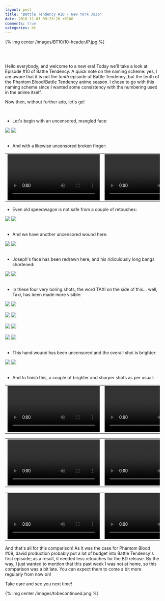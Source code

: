 ```yaml
---
layout: post
title: "Battle Tendency #10 - New York JoJo"
date: 2016-12-03 09:23:26 +0100
comments: true
categories: bt
---
```


{% img center /images/BT10/10-headerJP.jpg %}
<!-- more -->

<br>
<br>

Hello everybody, and welcome to a new era! Today we'll take a look at Episode #10 of Battle Tendency. A quick note on the naming scheme: yes, I am aware that it is not the *tenth* episode of Battle Tendency, but the tenth of the Phantom Blood/Battle Tendency anime season. I chose to go with this naming scheme since I wanted some consistency with the numbering used in the anime itself.

Now then, without further ado, let's go!

<br>

- Let's begin with an uncensored, mangled face:

<div id="container1" class="twentytwenty-container">
 <img src="/images/BT10/tv-06490.jpg" />
 <img src="/images/BT10/bd-06490.jpg" />
</div>

<br>

- And with a likewise uncensored broken finger:

<table width="100%">
<tr>
<td align="left" valign="top" width="50%">
<video class='center' nocontrols loop preload='auto'>
  <source src=/videos/BT10/TV%201%20-%20cokefinger.webm type='video/webm; codecs="vp8, vorbis"'>
</video>
</td>
<td align="left" valign="top" width="50%">
<video class='center' nocontrols loop preload='auto'>
  <source src=/videos/BT10/BD%201%20-%20cokefinger.webm type='video/webm; codecs="vp8, vorbis"'>
</video>
</td>
</tr>
</table>

- Even old speedwagon is not safe from a couple of retouches:

<div id="container1" class="twentytwenty-container">
 <img src="/images/BT10/tv-11900.jpg" />
 <img src="/images/BT10/bd-11900.jpg" />
</div>

<br>

- And we have another uncensored wound here:

<div id="container1" class="twentytwenty-container">
 <img src="/images/BT10/tv-14190.jpg" />
 <img src="/images/BT10/bd-14190.jpg" />
</div>

<br>

- Joseph's face has been redrawn here, and his ridiculously long bangs shortened:

<div id="container1" class="twentytwenty-container">
 <img src="/images/BT10/tv-16970.jpg" />
 <img src="/images/BT10/bd-16970.jpg" />
</div>

<br>

- In these four very boring shots, the word TAXI on the side of this... well, Taxi, has been made more visible:

<div id="container1" class="twentytwenty-container">
 <img src="/images/BT10/tv-17700.jpg" />
 <img src="/images/BT10/bd-17700.jpg" />
</div>

<br>

<div id="container1" class="twentytwenty-container">
 <img src="/images/BT10/tv-18260.jpg" />
 <img src="/images/BT10/bd-18260.jpg" />
</div>

<br>

<div id="container1" class="twentytwenty-container">
 <img src="/images/BT10/tv-19325.jpg" />
 <img src="/images/BT10/bd-19325.jpg" />
</div>

<br>

<div id="container1" class="twentytwenty-container">
 <img src="/images/BT10/tv-19800.jpg" />
 <img src="/images/BT10/bd-19800.jpg" />
</div>

<br>

- This hand wound has been uncensored and the overall shot is brighter:

<div id="container1" class="twentytwenty-container">
 <img src="/images/BT10/tv-24130.jpg" />
 <img src="/images/BT10/bd-24130.jpg" />
</div>

<br>

- And to finish this, a couple of brighter and sharper shots as per usual:

<table width="100%">
<tr>
<td align="left" valign="top" width="50%">
<video class='center' nocontrols loop preload='auto'>
  <source src=/videos/BT10/TV%202%20-%20tommygun.webm type='video/webm; codecs="vp8, vorbis"'>
</video>
</td>
<td align="left" valign="top" width="50%">
<video class='center' nocontrols loop preload='auto'>
  <source src=/videos/BT10/BD%202%20-%20tommygun.webm type='video/webm; codecs="vp8, vorbis"'>
</video>
</td>
</tr>
</table>

<table width="100%">
<tr>
<td align="left" valign="top" width="50%">
<video class='center' nocontrols loop preload='auto'>
  <source src=/videos/BT10/TV%203%20-%20joseph%20pan%201.webm type='video/webm; codecs="vp8, vorbis"'>
</video>
</td>
<td align="left" valign="top" width="50%">
<video class='center' nocontrols loop preload='auto'>
  <source src=/videos/BT10/BD%203%20-%20joseph%20pan%201.webm type='video/webm; codecs="vp8, vorbis"'>
</video>
</td>
</tr>
</table>

<table width="100%">
<tr>
<td align="left" valign="top" width="50%">
<video class='center' nocontrols loop preload='auto'>
  <source src=/videos/BT10/TV%204%20-%20joseph%20pan%202.webm type='video/webm; codecs="vp8, vorbis"'>
</video>
</td>
<td align="left" valign="top" width="50%">
<video class='center' nocontrols loop preload='auto'>
  <source src=/videos/BT10/BD%204%20-%20joseph%20pan%202.webm type='video/webm; codecs="vp8, vorbis"'>
</video>
</td>
</tr>
</table>

And that's all for this comparison! As it was the case for Phantom Blood #09, david production probably put a lot of budget into Battle Tendency's first episode; as a result, it needed less retouches for the BD release. By the way, I just wanted to mention that this past week I was not at home, so this comparison was a bit late. You can expect them to come a bit more regularly from now on!

Take care and see you next time!

{% img center /images/tobecontinued.png %}